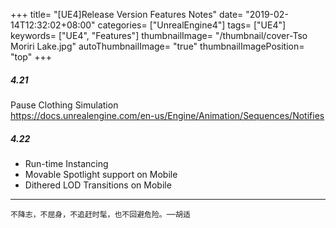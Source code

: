 +++
title= "[UE4]Release Version Features Notes"
date= "2019-02-14T12:32:02+08:00"
categories= ["UnrealEngine4"]
tags= ["UE4"]
keywords= ["UE4", "Features"]
thumbnailImage= "/thumbnail/cover-Tso Moriri Lake.jpg"
autoThumbnailImage= "true"
thumbnailImagePosition= "top"
+++

##### 4.21
<!--more-->
Pause Clothing Simulation  
https://docs.unrealengine.com/en-us/Engine/Animation/Sequences/Notifies

##### 4.22

* Run-time Instancing
* Movable Spotlight support on Mobile
* Dithered LOD Transitions on Mobile

***
`不降志，不屈身，不追赶时髦，也不回避危险。──胡适`